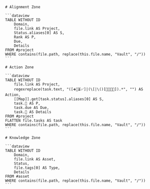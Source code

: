 ````pack-source domain
# Alignment Zone

```dataview
TABLE WITHOUT ID
    Domain,
    file.link AS Project,
    Status.aliases[0] AS S,
    Rank AS P,
    Due,
    Details
FROM #project
WHERE contains(file.path, replace(this.file.name, "Vault", "/"))
```

# Action Zone

```dataview
TABLE WITHOUT ID
    file.link AS Project,
    regexreplace(task.text, "([➕📅⏳✅]|(\[|\()[🏅💬👤🔗]).*", "") AS Action,
    [[Map]].get[task.status].aliases[0] AS S,
    task.🏅 AS P,
    task.due AS Due,
    task.🔗 AS Details
FROM #project
FLATTEN file.tasks AS task
WHERE contains(file.path, replace(this.file.name, "Vault", "/"))
```

# Knowledge Zone

```dataview
TABLE WITHOUT ID
    Domain,
    file.link AS Asset,
    Status,
    file.tags[0] AS Type,
    Details
FROM #asset
WHERE contains(file.path, replace(this.file.name, "Vault", "/"))
```
````